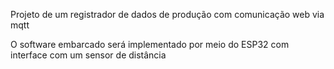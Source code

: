 Projeto de um registrador de dados de produção com comunicação web via mqtt

O software embarcado será implementado por meio do ESP32 com interface com um sensor de distância
